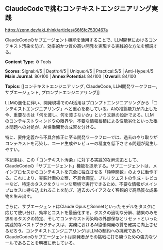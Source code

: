 ## ClaudeCodeで挑むコンテキストエンジニアリング実践

https://zenn.dev/aki_think/articles/66f6fc7530467a

ClaudeCodeのサブエージェント機能を活用することで、LLM開発におけるコンテキスト汚染を防ぎ、効率的かつ質の高い開発を実現する実践的な方法を解説する。

**Content Type**: ⚙️ Tools

**Scores**: Signal:4/5 | Depth:4/5 | Unique:4/5 | Practical:5/5 | Anti-Hype:4/5
**Main Journal**: 86/100 | **Annex Potential**: 84/100 | **Overall**: 84/100

**Topics**: [[コンテキストエンジニアリング, ClaudeCode, LLM開発ワークフロー, サブエージェント, プロンプトエンジニアリング]]

LLMの進化に伴い、開発現場でのAI活用はプロンプトエンジニアリングから「コンテキストエンジニアリング」へと重心を移している。AIの推論能力が向上した今、重要なのは「何を渡し、何を渡さないか」という文脈の設計である。LLMのコンテキストウィンドウの限界や、不要な情報蓄積による性能劣化といった根本問題への対処が、AI協働開発の成否を分ける。

特に、要件定義から不具合修正に至る開発ワークフローでは、過去のやり取りがコンテキストを汚染し、コード生成やレビューの精度を低下させる問題が発生しやすい。

本記事は、この「コンテキスト汚染」に対する実践的な解決策として、ClaudeCodeの「サブエージェント」機能を提示する。サブエージェントは、メインプロセスからコンテキストを完全に独立させる「純粋関数」のように動作する。これにより、実装計画の立案、不具合調査、プルリクエストの作成・レビューなど、特定のタスクをクリーンな環境で実行できるため、不要な情報がメインプロセスに持ち込まれることを防ぎ、過去のバイアスなく客観的で高品質な成果物を生み出す。

さらに、サブエージェントはClaude OpusとSonnetといったモデルをタスクに応じて使い分け、効率とコストを最適化する。タスクの適切な分解、結果のみを求めるタスクの特定、そしてコンテキスト汚染時の外部保存とリセットといった実践的なベストプラクティスは、実務におけるAI協働開発の質を確実に向上させるだろう。コンテキストエンジニアリングはLLMの制約への挑戦であり、ClaudeCodeのサブエージェントは開発者がその挑戦に打ち勝つための強力なツールであることを明確に示している。